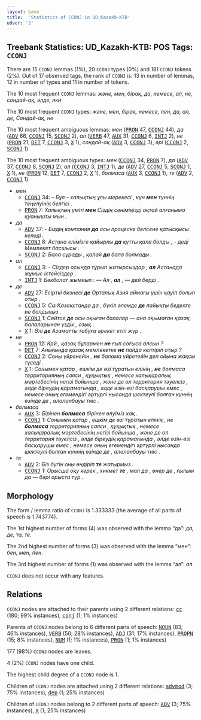 ```yaml
---
layout: base
title:  'Statistics of CCONJ in UD_Kazakh-KTB'
udver: '2'
---
```


## Treebank Statistics: UD_Kazakh-KTB: POS Tags: `CCONJ`

There are 15 `CCONJ` lemmas (1%), 20 `CCONJ` types (0%) and 181 `CCONJ` tokens (2%).
Out of 17 observed tags, the rank of `CCONJ` is: 13 in number of lemmas, 12 in number of types and 11 in number of tokens.

The 10 most frequent `CCONJ` lemmas: <em>және, мен, бірақ, да, немесе, ал, не, сондай-ақ, әлде, яки</em>

The 10 most frequent `CCONJ` types:  <em>және, мен, бірақ, немесе, пен, да, ал, де, Сондай-ақ, не</em>

The 10 most frequent ambiguous lemmas: <em>мен</em> (<tt><a href="kk_ktb-pos-PRON.html">PRON</a></tt> 47, <tt><a href="kk_ktb-pos-CCONJ.html">CCONJ</a></tt> 44), <em>да</em> (<tt><a href="kk_ktb-pos-ADV.html">ADV</a></tt> 66, <tt><a href="kk_ktb-pos-CCONJ.html">CCONJ</a></tt> 15, <tt><a href="kk_ktb-pos-SCONJ.html">SCONJ</a></tt> 2), <em>ал</em> (<tt><a href="kk_ktb-pos-VERB.html">VERB</a></tt> 47, <tt><a href="kk_ktb-pos-AUX.html">AUX</a></tt> 31, <tt><a href="kk_ktb-pos-CCONJ.html">CCONJ</a></tt> 6, <tt><a href="kk_ktb-pos-INTJ.html">INTJ</a></tt> 2), <em>не</em> (<tt><a href="kk_ktb-pos-PRON.html">PRON</a></tt> 21, <tt><a href="kk_ktb-pos-DET.html">DET</a></tt> 7, <tt><a href="kk_ktb-pos-CCONJ.html">CCONJ</a></tt> 3, <tt><a href="kk_ktb-pos-X.html">X</a></tt> 1), <em>сондай-ақ</em> (<tt><a href="kk_ktb-pos-ADV.html">ADV</a></tt> 3, <tt><a href="kk_ktb-pos-CCONJ.html">CCONJ</a></tt> 3), <em>әрі</em> (<tt><a href="kk_ktb-pos-CCONJ.html">CCONJ</a></tt> 2, <tt><a href="kk_ktb-pos-SCONJ.html">SCONJ</a></tt> 1)

The 10 most frequent ambiguous types:  <em>мен</em> (<tt><a href="kk_ktb-pos-CCONJ.html">CCONJ</a></tt> 34, <tt><a href="kk_ktb-pos-PRON.html">PRON</a></tt> 7), <em>да</em> (<tt><a href="kk_ktb-pos-ADV.html">ADV</a></tt> 37, <tt><a href="kk_ktb-pos-CCONJ.html">CCONJ</a></tt> 8, <tt><a href="kk_ktb-pos-SCONJ.html">SCONJ</a></tt> 2), <em>ал</em> (<tt><a href="kk_ktb-pos-CCONJ.html">CCONJ</a></tt> 3, <tt><a href="kk_ktb-pos-INTJ.html">INTJ</a></tt> 1), <em>де</em> (<tt><a href="kk_ktb-pos-ADV.html">ADV</a></tt> 27, <tt><a href="kk_ktb-pos-CCONJ.html">CCONJ</a></tt> 5, <tt><a href="kk_ktb-pos-SCONJ.html">SCONJ</a></tt> 1, <tt><a href="kk_ktb-pos-X.html">X</a></tt> 1), <em>не</em> (<tt><a href="kk_ktb-pos-PRON.html">PRON</a></tt> 12, <tt><a href="kk_ktb-pos-DET.html">DET</a></tt> 7, <tt><a href="kk_ktb-pos-CCONJ.html">CCONJ</a></tt> 2, <tt><a href="kk_ktb-pos-X.html">X</a></tt> 1), <em>болмаса</em> (<tt><a href="kk_ktb-pos-AUX.html">AUX</a></tt> 3, <tt><a href="kk_ktb-pos-CCONJ.html">CCONJ</a></tt> 1), <em>те</em> (<tt><a href="kk_ktb-pos-ADV.html">ADV</a></tt> 2, <tt><a href="kk_ktb-pos-CCONJ.html">CCONJ</a></tt> 1)


* <em>мен</em>
  * <tt><a href="kk_ktb-pos-CCONJ.html">CCONJ</a></tt> 34: <em>– Бұл – халықтың ұлы мерекесі , күн <b>мен</b> түннің теңелуінің белгісі .</em>
  * <tt><a href="kk_ktb-pos-PRON.html">PRON</a></tt> 7: <em>Халықтың үміті <b>мен</b> Сіздің сеніміңізді ақтай алғаныма қуанышты мын .</em>
* <em>да</em>
  * <tt><a href="kk_ktb-pos-ADV.html">ADV</a></tt> 37: <em>- Біздің компания <b>да</b> осы процеске белсене қатысқысы келеді .</em>
  * <tt><a href="kk_ktb-pos-CCONJ.html">CCONJ</a></tt> 8: <em>Астана елімізге қайырлы <b>да</b> құтты қала болды , - деді Мемлекет басшысы .</em>
  * <tt><a href="kk_ktb-pos-SCONJ.html">SCONJ</a></tt> 2: <em>Бала сұрады , қалай <b>да</b> бала болмады .</em>
* <em>ал</em>
  * <tt><a href="kk_ktb-pos-CCONJ.html">CCONJ</a></tt> 3: <em>- Сіздер осында тұрып жатырсыздар , <b>ал</b> Астанада жұмыс істейсіздер .</em>
  * <tt><a href="kk_ktb-pos-INTJ.html">INTJ</a></tt> 1: <em>Бекболат жымиып : — Ал , <b>ал</b> , — дей берді .</em>
* <em>де</em>
  * <tt><a href="kk_ktb-pos-ADV.html">ADV</a></tt> 27: <em>Есірткі бизнесі <b>де</b> Орталық Азия аймағы үшін қауіп болып отыр .</em>
  * <tt><a href="kk_ktb-pos-CCONJ.html">CCONJ</a></tt> 5: <em>Сіз Қазақстанда да , бүкіл әлемде <b>де</b> лайықты беделге ие болдыңыз .</em>
  * <tt><a href="kk_ktb-pos-SCONJ.html">SCONJ</a></tt> 1: <em>Сөйтсе <b>де</b> осы оқыған балалар — ана оқымаған қазақ балаларынан үздік , озық .</em>
  * <tt><a href="kk_ktb-pos-X.html">X</a></tt> 1: <em>Әлі <b>де</b> Азаматты табуға әрекет етіп жүр .</em>
* <em>не</em>
  * <tt><a href="kk_ktb-pos-PRON.html">PRON</a></tt> 12: <em>Қой , қазақ бұлармен <b>не</b> ғып соғыса алсын ?</em>
  * <tt><a href="kk_ktb-pos-DET.html">DET</a></tt> 7: <em>Анығында қазақ мемлекетке <b>не</b> пайда келтіріп отыр ?</em>
  * <tt><a href="kk_ktb-pos-CCONJ.html">CCONJ</a></tt> 2: <em>Соны үйренейін , <b>не</b> балама үйретейін деп ойына жақсы түседі .</em>
  * <tt><a href="kk_ktb-pos-X.html">X</a></tt> 1: <em>Сонымен қатар , ешкім де өзі тұратын елінің , <b>не</b> болмаса территорияның саяси , құқықтық , немесе халықаралық мәртебесінің негізі бойынша , және де ол территория тәуелсіз , әлде біреудің қарамағында , әлде өзін-өзі басқарушы емес , немесе оның егемендігі әртүрлі нысанда шектеулі болған күннің өзінде де , алаланбауы тиіс .</em>
* <em>болмаса</em>
  * <tt><a href="kk_ktb-pos-AUX.html">AUX</a></tt> 3: <em>Бірінен <b>болмаса</b> бірінен өлуіміз хақ .</em>
  * <tt><a href="kk_ktb-pos-CCONJ.html">CCONJ</a></tt> 1: <em>Сонымен қатар , ешкім де өзі тұратын елінің , не <b>болмаса</b> территорияның саяси , құқықтық , немесе халықаралық мәртебесінің негізі бойынша , және де ол территория тәуелсіз , әлде біреудің қарамағында , әлде өзін-өзі басқарушы емес , немесе оның егемендігі әртүрлі нысанда шектеулі болған күннің өзінде де , алаланбауы тиіс .</em>
* <em>те</em>
  * <tt><a href="kk_ktb-pos-ADV.html">ADV</a></tt> 2: <em>Біз бүгін оны өндіріп <b>те</b> жатырмыз .</em>
  * <tt><a href="kk_ktb-pos-CCONJ.html">CCONJ</a></tt> 1: <em>Орысша оқу керек , хикмет <b>те</b> , мал да , өнер де , ғылым да — бәрі орыста тұр .</em>

## Morphology

The form / lemma ratio of `CCONJ` is 1.333333 (the average of all parts of speech is 1.743774).

The 1st highest number of forms (4) was observed with the lemma “да”: <em>да, де, та, те</em>.

The 2nd highest number of forms (3) was observed with the lemma “мен”: <em>бен, мен, пен</em>.

The 3rd highest number of forms (1) was observed with the lemma “ал”: <em>ал</em>.

`CCONJ` does not occur with any features.


## Relations

`CCONJ` nodes are attached to their parents using 2 different relations: <tt><a href="kk_ktb-dep-cc.html">cc</a></tt> (180; 99% instances), <tt><a href="kk_ktb-dep-conj.html">conj</a></tt> (1; 1% instances)

Parents of `CCONJ` nodes belong to 6 different parts of speech: <tt><a href="kk_ktb-pos-NOUN.html">NOUN</a></tt> (83; 46% instances), <tt><a href="kk_ktb-pos-VERB.html">VERB</a></tt> (50; 28% instances), <tt><a href="kk_ktb-pos-ADJ.html">ADJ</a></tt> (31; 17% instances), <tt><a href="kk_ktb-pos-PROPN.html">PROPN</a></tt> (15; 8% instances), <tt><a href="kk_ktb-pos-NUM.html">NUM</a></tt> (1; 1% instances), <tt><a href="kk_ktb-pos-PRON.html">PRON</a></tt> (1; 1% instances)

177 (98%) `CCONJ` nodes are leaves.

4 (2%) `CCONJ` nodes have one child.

The highest child degree of a `CCONJ` node is 1.

Children of `CCONJ` nodes are attached using 2 different relations: <tt><a href="kk_ktb-dep-advmod.html">advmod</a></tt> (3; 75% instances), <tt><a href="kk_ktb-dep-dep.html">dep</a></tt> (1; 25% instances)

Children of `CCONJ` nodes belong to 2 different parts of speech: <tt><a href="kk_ktb-pos-ADV.html">ADV</a></tt> (3; 75% instances), <tt><a href="kk_ktb-pos-X.html">X</a></tt> (1; 25% instances)

